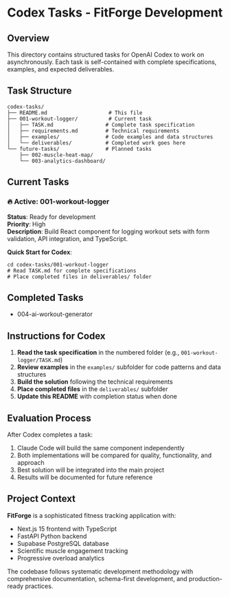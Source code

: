 # Codex Tasks - FitForge Development

## Overview
This directory contains structured tasks for OpenAI Codex to work on asynchronously. Each task is self-contained with complete specifications, examples, and expected deliverables.

## Task Structure
```
codex-tasks/
├── README.md                    # This file
├── 001-workout-logger/          # Current task
│   ├── TASK.md                 # Complete task specification
│   ├── requirements.md         # Technical requirements
│   ├── examples/               # Code examples and data structures
│   └── deliverables/           # Completed work goes here
└── future-tasks/               # Planned tasks
    ├── 002-muscle-heat-map/
    └── 003-analytics-dashboard/
```

## Current Tasks

### 🔥 Active: 001-workout-logger
**Status**: Ready for development  
**Priority**: High  
**Description**: Build React component for logging workout sets with form validation, API integration, and TypeScript.

**Quick Start for Codex**:
```
cd codex-tasks/001-workout-logger
# Read TASK.md for complete specifications
# Place completed files in deliverables/ folder
```

## Completed Tasks
- 004-ai-workout-generator

## Instructions for Codex

1. **Read the task specification** in the numbered folder (e.g., `001-workout-logger/TASK.md`)
2. **Review examples** in the `examples/` subfolder for code patterns and data structures
3. **Build the solution** following the technical requirements
4. **Place completed files** in the `deliverables/` subfolder
5. **Update this README** with completion status when done

## Evaluation Process

After Codex completes a task:
1. Claude Code will build the same component independently
2. Both implementations will be compared for quality, functionality, and approach
3. Best solution will be integrated into the main project
4. Results will be documented for future reference

## Project Context

**FitForge** is a sophisticated fitness tracking application with:
- Next.js 15 frontend with TypeScript
- FastAPI Python backend
- Supabase PostgreSQL database
- Scientific muscle engagement tracking
- Progressive overload analytics

The codebase follows systematic development methodology with comprehensive documentation, schema-first development, and production-ready practices.